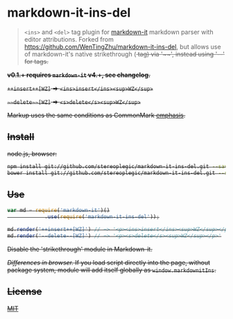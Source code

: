 # markdown-it-ins-del

> `<ins>` and `<del>` tag plugin for [markdown-it](https://github.com/markdown-it/markdown-it) markdown parser with
editor attributions. Forked from https://github.com/WenTingZhu/markdown-it-ins-del, but allows use of markdown-it's native strikethrough (<s> tag) via '~~', instead using '--' for <del> tags.

__v0.1.+ requires `markdown-it` v4.+, see changelog.__

`++insert++[WZ]` => `<ins>insert</ins><sup>WZ</sup>`

`~~delete~~[WZ]` => `<s>delete</s><sup>WZ</sup>`

Markup uses the same conditions as CommonMark [emphasis](http://spec.commonmark.org/0.15/#emphasis-and-strong-emphasis).


## Install

node.js, browser:

```bash
npm install git://github.com/stereoplegic/markdown-it-ins-del.git --save
bower install git://github.com/stereoplegic/markdown-it-ins-del.git --save
```

## Use

```js
var md = require('markdown-it')()
            .use(require('markdown-it-ins-del'));

md.render('++insert++[WZ]') // => '<p><ins>insert</ins><sup>WZ</sup></p>'
md.render('--delete--[WZ]') // => '<p><s>delete</s><sup>WZ</sup></p>'
```

<del>Disable the 'strikethrough' module in Markdown-it.</del>
<ins></ins>

_Differences in browser._ If you load script directly into the page, without
package system, module will add itself globally as `window.markdownitIns`.


## License

[MIT](https://github.com/stereoplegic/markdown-it-ins-del/blob/master/LICENSE)
